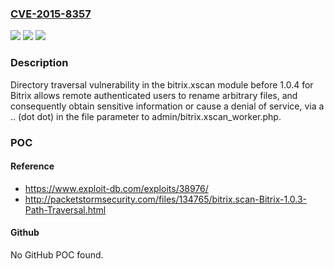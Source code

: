 ### [CVE-2015-8357](https://cve.mitre.org/cgi-bin/cvename.cgi?name=CVE-2015-8357)
![](https://img.shields.io/static/v1?label=Product&message=n%2Fa&color=blue)
![](https://img.shields.io/static/v1?label=Version&message=n%2Fa&color=blue)
![](https://img.shields.io/static/v1?label=Vulnerability&message=n%2Fa&color=brighgreen)

### Description

Directory traversal vulnerability in the bitrix.xscan module before 1.0.4 for Bitrix allows remote authenticated users to rename arbitrary files, and consequently obtain sensitive information or cause a denial of service, via a .. (dot dot) in the file parameter to admin/bitrix.xscan_worker.php.

### POC

#### Reference
- https://www.exploit-db.com/exploits/38976/
- http://packetstormsecurity.com/files/134765/bitrix.scan-Bitrix-1.0.3-Path-Traversal.html

#### Github
No GitHub POC found.

